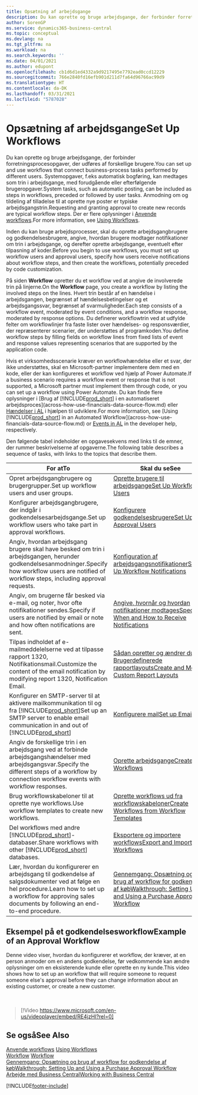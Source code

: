 ```yaml
---
title: Opsætning af arbejdsgange
description: Du kan oprette og bruge arbejdsgange, der forbinder forretningsprocesopgaver, der udføres af forskellige brugere. Få mere at vide om de forskellige trin, du skal tage.
author: SorenGP
ms.service: dynamics365-business-central
ms.topic: conceptual
ms.devlang: na
ms.tgt_pltfrm: na
ms.workload: na
ms.search.keywords: ''
ms.date: 04/01/2021
ms.author: edupont
ms.openlocfilehash: cb1d6d1ed4332a9d9217495e7792ead0ccd12229
ms.sourcegitcommit: 766e2840fd16efb901d211d7fa64d96766ac99d9
ms.translationtype: HT
ms.contentlocale: da-DK
ms.lasthandoff: 03/31/2021
ms.locfileid: "5787028"
---
```

# <a name="set-up-workflows"></a><span data-ttu-id="89798-104">Opsætning af arbejdsgange</span><span class="sxs-lookup"><span data-stu-id="89798-104">Set Up Workflows</span></span>

<span data-ttu-id="89798-105">Du kan oprette og bruge arbejdsgange, der forbinder forretningsprocesopgaver, der udføres af forskellige brugere.</span><span class="sxs-lookup"><span data-stu-id="89798-105">You can set up and use workflows that connect business-process tasks performed by different users.</span></span> <span data-ttu-id="89798-106">Systemopgaver, f.eks automatisk bogføring, kan medtages som trin i arbejdsgange, med forudgående eller efterfølgende brugeropgaver.</span><span class="sxs-lookup"><span data-stu-id="89798-106">System tasks, such as automatic posting, can be included as steps in workflows, preceded or followed by user tasks.</span></span> <span data-ttu-id="89798-107">Anmodning om og tildeling af tilladelse til at oprette nye poster er typiske arbejdsgangstrin.</span><span class="sxs-lookup"><span data-stu-id="89798-107">Requesting and granting approval to create new records are typical workflow steps.</span></span> <span data-ttu-id="89798-108">Der er flere oplysninger i [Anvende workflows](across-use-workflows.md).</span><span class="sxs-lookup"><span data-stu-id="89798-108">For more information, see [Using Workflows](across-use-workflows.md).</span></span>  

 <span data-ttu-id="89798-109">Inden du kan bruge arbejdsprocesser, skal du oprette arbejdsgangbrugere og godkendelsesbrugere, angive, hvordan brugere modtager notifikationer om trin i arbejdsgange, og derefter oprette arbejdsgange, eventuelt efter tilpasning af koder.</span><span class="sxs-lookup"><span data-stu-id="89798-109">Before you begin to use workflows, you must set up workflow users and approval users, specify how users receive notifications about workflow steps, and then create the workflows, potentially preceded by code customization.</span></span>  

 <span data-ttu-id="89798-110">På siden **Workflow** opretter du et workflow ved at angive de involverede trin på linjerne.</span><span class="sxs-lookup"><span data-stu-id="89798-110">On the **Workflow** page, you create a workflow by listing the involved steps on the lines.</span></span> <span data-ttu-id="89798-111">Hvert trin består af en hændelse i arbejdsgangen, begrænset af hændelsesbetingelser og et arbejdsgangssvar, begrænset af svarmuligheder.</span><span class="sxs-lookup"><span data-stu-id="89798-111">Each step consists of a workflow event, moderated by event conditions, and a workflow response, moderated by response options.</span></span> <span data-ttu-id="89798-112">Du definerer workflowtrin ved at udfylde felter om workflowlinjer fra faste lister over hændelses- og responsværdier, der repræsenterer scenarier, der understøttes af programkoden.</span><span class="sxs-lookup"><span data-stu-id="89798-112">You define workflow steps by filling fields on workflow lines from fixed lists of event and response values representing scenarios that are supported by the application code.</span></span>  

 <span data-ttu-id="89798-113">Hvis et virksomhedsscenarie kræver en workflowhændelse eller et svar, der ikke understøttes, skal en Microsoft-partner implementere dem med en kode, eller der kan konfigureres et workflow ved hjælp af Power Automate.</span><span class="sxs-lookup"><span data-stu-id="89798-113">If a business scenario requires a workflow event or response that is not supported, a Microsoft partner must implement them through code, or you can set up a workflow using Power Automate.</span></span> <span data-ttu-id="89798-114">Du kan finde flere oplysninger i [Brug af [!INCLUDE[prod_short](includes/prod_short.md)] i en automatiseret arbejdsproces](across-how-use-financials-data-source-flow.md) eller [Hændelser i AL](/dynamics365/business-central/dev-itpro/developer/devenv-events-in-al) i hjælpen til udviklere.</span><span class="sxs-lookup"><span data-stu-id="89798-114">For more information, see [Using [!INCLUDE[prod_short](includes/prod_short.md)] in an Automated Workflow](across-how-use-financials-data-source-flow.md) or [Events in AL](/dynamics365/business-central/dev-itpro/developer/devenv-events-in-al) in the developer help, respectively.</span></span>

 <span data-ttu-id="89798-115">Den følgende tabel indeholder en opgavesekvens med links til de emner, der rummer beskrivelserne af opgaverne.</span><span class="sxs-lookup"><span data-stu-id="89798-115">The following table describes a sequence of tasks, with links to the topics that describe them.</span></span>  

|<span data-ttu-id="89798-116">**For at**</span><span class="sxs-lookup"><span data-stu-id="89798-116">**To**</span></span>|<span data-ttu-id="89798-117">**Skal du se**</span><span class="sxs-lookup"><span data-stu-id="89798-117">**See**</span></span>|  
|------------|-------------|  
|<span data-ttu-id="89798-118">Opret arbejdsgangbrugere og brugergrupper.</span><span class="sxs-lookup"><span data-stu-id="89798-118">Set up workflow users and user groups.</span></span>|[<span data-ttu-id="89798-119">Oprette brugere til arbejdsgange</span><span class="sxs-lookup"><span data-stu-id="89798-119">Set Up Workflow Users</span></span>](across-how-to-set-up-workflow-users.md)|  
|<span data-ttu-id="89798-120">Konfigurer arbejdsgangbrugere, der indgår i godkendelsesarbejdsgange.</span><span class="sxs-lookup"><span data-stu-id="89798-120">Set up workflow users who take part in approval workflows.</span></span>|[<span data-ttu-id="89798-121">Konfigurere godkendelsesbrugere</span><span class="sxs-lookup"><span data-stu-id="89798-121">Set Up Approval Users</span></span>](across-how-to-set-up-approval-users.md)|  
|<span data-ttu-id="89798-122">Angiv, hvordan arbejdsgang brugere skal have besked om trin i arbejdsgangen, herunder godkendelsesanmodninger.</span><span class="sxs-lookup"><span data-stu-id="89798-122">Specify how workflow users are notified of workflow steps, including approval requests.</span></span>|[<span data-ttu-id="89798-123">Konfiguration af arbejdsgangsnotifikationer</span><span class="sxs-lookup"><span data-stu-id="89798-123">Setting Up Workflow Notifications</span></span>](across-setting-up-workflow-notifications.md)|  
|<span data-ttu-id="89798-124">Angiv, om brugerne får besked via e-mail, og noter, hvor ofte notifikationer sendes.</span><span class="sxs-lookup"><span data-stu-id="89798-124">Specify if users are notified by email or note and how often notifications are sent.</span></span>|[<span data-ttu-id="89798-125">Angive, hvornår og hvordan notifikationer modtages</span><span class="sxs-lookup"><span data-stu-id="89798-125">Specify When and How to Receive Notifications</span></span>](across-how-to-specify-when-and-how-to-receive-notifications.md)|  
|<span data-ttu-id="89798-126">Tilpas indholdet af e-mailmeddelelserne ved at tilpasse rapport 1320, Notifikationsmail.</span><span class="sxs-lookup"><span data-stu-id="89798-126">Customize the content of the email notification by modifying report 1320, Notification Email.</span></span>|[<span data-ttu-id="89798-127">Sådan opretter og ændrer du Brugerdefinerede rapportlayouts</span><span class="sxs-lookup"><span data-stu-id="89798-127">Create and Modify Custom Report Layouts</span></span>](ui-how-create-custom-report-layout.md)|  
|<span data-ttu-id="89798-128">Konfigurer en SMTP-server til at aktivere mailkommunikation til og fra [!INCLUDE[prod_short](includes/prod_short.md)]</span><span class="sxs-lookup"><span data-stu-id="89798-128">Set up an SMTP server to enable email communication in and out of [!INCLUDE[prod_short](includes/prod_short.md)]</span></span>|[<span data-ttu-id="89798-129">Konfigurere mail</span><span class="sxs-lookup"><span data-stu-id="89798-129">Set up Email</span></span>](admin-how-setup-email.md)|
|<span data-ttu-id="89798-130">Angiv de forskellige trin i en arbejdsgang ved at forbinde arbejdsgangshændelser med arbejdsgangsvar.</span><span class="sxs-lookup"><span data-stu-id="89798-130">Specify the different steps of a workflow by connection workflow events with workflow responses.</span></span>|[<span data-ttu-id="89798-131">Oprette arbejdsgange</span><span class="sxs-lookup"><span data-stu-id="89798-131">Create Workflows</span></span>](across-how-to-create-workflows.md)|  
|<span data-ttu-id="89798-132">Brug workflowskabeloner til at oprette nye workflows.</span><span class="sxs-lookup"><span data-stu-id="89798-132">Use workflow templates to create new workflows.</span></span>|[<span data-ttu-id="89798-133">Oprette workflows ud fra workflowskabeloner</span><span class="sxs-lookup"><span data-stu-id="89798-133">Create Workflows from Workflow Templates</span></span>](across-how-to-create-workflows-from-workflow-templates.md)|  
|<span data-ttu-id="89798-134">Del workflows med andre [!INCLUDE[prod_short](includes/prod_short.md)]-databaser.</span><span class="sxs-lookup"><span data-stu-id="89798-134">Share workflows with other [!INCLUDE[prod_short](includes/prod_short.md)] databases.</span></span>|[<span data-ttu-id="89798-135">Eksportere og importere workflows</span><span class="sxs-lookup"><span data-stu-id="89798-135">Export and Import Workflows</span></span>](across-how-to-export-and-import-workflows.md)|  
|<span data-ttu-id="89798-136">Lær, hvordan du konfigurerer en arbejdsgang til godkendelse af salgsdokumenter ved at følge en hel procedure.</span><span class="sxs-lookup"><span data-stu-id="89798-136">Learn how to set up a workflow for approving sales documents by following an end-to-end procedure.</span></span>|[<span data-ttu-id="89798-137">Gennemgang: Opsætning og brug af workflow for godkendelse af køb</span><span class="sxs-lookup"><span data-stu-id="89798-137">Walkthrough: Setting Up and Using a Purchase Approval Workflow</span></span>](walkthrough-setting-up-and-using-a-purchase-approval-workflow.md)|  

## <a name="example-of-an-approval-workflow"></a><span data-ttu-id="89798-138">Eksempel på et godkendelsesworkflow</span><span class="sxs-lookup"><span data-stu-id="89798-138">Example of an Approval Workflow</span></span>
<span data-ttu-id="89798-139">Denne video viser, hvordan du konfigurerer et workflow, der kræver, at en person anmoder om en andens godkendelse, før vedkommende kan ændre oplysninger om en eksisterende kunde eller oprette en ny kunde.</span><span class="sxs-lookup"><span data-stu-id="89798-139">This video shows how to set up an workflow that will require someone to request someone else's approval before they can change information about an existing customer, or create a new customer.</span></span>  
<br><br>  

> [!Video https://www.microsoft.com/en-us/videoplayer/embed/RE4jzHI?rel=0]

## <a name="see-also"></a><span data-ttu-id="89798-140">Se også</span><span class="sxs-lookup"><span data-stu-id="89798-140">See Also</span></span>  
 <span data-ttu-id="89798-141">[Anvende workflows](across-use-workflows.md) </span><span class="sxs-lookup"><span data-stu-id="89798-141">[Using Workflows](across-use-workflows.md) </span></span>  
 <span data-ttu-id="89798-142">[Workflow](across-workflow.md) </span><span class="sxs-lookup"><span data-stu-id="89798-142">[Workflow](across-workflow.md) </span></span>  
 [<span data-ttu-id="89798-143">Gennemgang: Opsætning og brug af workflow for godkendelse af køb</span><span class="sxs-lookup"><span data-stu-id="89798-143">Walkthrough: Setting Up and Using a Purchase Approval Workflow</span></span>](walkthrough-setting-up-and-using-a-purchase-approval-workflow.md)  
 [<span data-ttu-id="89798-144">Arbejde med Business Central</span><span class="sxs-lookup"><span data-stu-id="89798-144">Working with Business Central</span></span>](ui-work-product.md)


[!INCLUDE[footer-include](includes/footer-banner.md)]